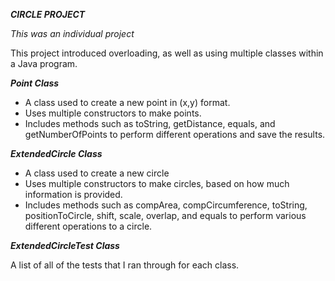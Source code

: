 ***CIRCLE PROJECT***

_This was an individual project_

This project introduced overloading, as well as using multiple classes within a Java program.

***Point Class***

* A class used to create a new point in (x,y) format.
* Uses multiple constructors to make points.
* Includes methods such as toString, getDistance, equals, and getNumberOfPoints to perform different operations and save the results.

***ExtendedCircle Class***

* A class used to create a new circle
* Uses multiple constructors to make circles, based on how much information is provided.
* Includes methods such as compArea, compCircumference, toString, positionToCircle, shift, scale, overlap, and equals to perform various different operations to a circle.

***ExtendedCircleTest Class***

A list of all of the tests that I ran through for each class.
